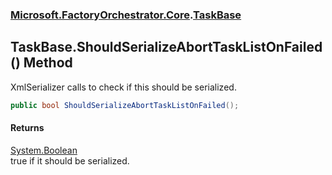 ### [Microsoft.FactoryOrchestrator.Core](Microsoft_FactoryOrchestrator_Core.md 'Microsoft.FactoryOrchestrator.Core').[TaskBase](TaskBase.md 'Microsoft.FactoryOrchestrator.Core.TaskBase')
## TaskBase.ShouldSerializeAbortTaskListOnFailed() Method
XmlSerializer calls to check if this should be serialized.  
```csharp
public bool ShouldSerializeAbortTaskListOnFailed();
```
#### Returns
[System.Boolean](https://docs.microsoft.com/en-us/dotnet/api/System.Boolean 'System.Boolean')  
true if it should be serialized.
